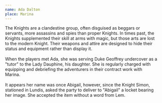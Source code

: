 ```yaml
---
name: Ada Dalton
place: Marina
---
```

The Knights are a clandestine group, often disguised as beggars or servants, more assassins and spies than proper Knights. In times past, the Knights supplemented their skill at arms with magic, but those arts are lost to the modern Knight. Their weapons and attire are designed to hide their status and equipment rather than display it.<br><br>When the players met Ada, she was serving Duke Geoffrey undercover as a "tutor" to the Lady Dauphine, his daughter. She is regularly charged with equipping and debriefing the adventurers in their contract work with Marina. 
<br><br>
It appears her name was once Abigail, however, since the Knight Simon, stationed in Lundis, asked the party to deliver to "Abigail" a locket bearing her image. She accepted the item without a word from Lem.  